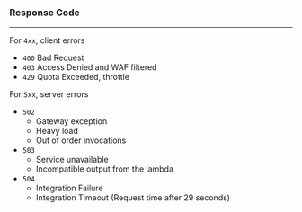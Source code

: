 ### Response Code

---

For `4xx`, client errors

- `400` Bad Request
- `403` Access Denied and WAF filtered
- `429` Quota Exceeded, throttle

For `5xx`, server errors

- `502`
  - Gateway exception
  - Heavy load
  - Out of order invocations
- `503`
  - Service unavailable
  - Incompatible output from the lambda
- `504`
  - Integration Failure
  - Integration Timeout (Request time after 29 seconds)
